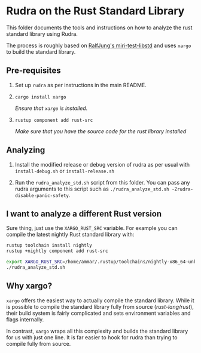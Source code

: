 # Rudra on the Rust Standard Library

This folder documents the tools and instructions on how to analyze the rust
standard library using Rudra.

The process is roughly based on [RalfJung's miri-test-libstd](https://github.com/RalfJung/miri-test-libstd)
and uses `xargo` to build the standard library.

## Pre-requisites

1. Set up `rudra` as per instructions in the main README.

2. `cargo install xargo`

   *Ensure that `xargo` is installed.*

3. `rustup component add rust-src`

   *Make sure that you have the source code for the rust library installed*

## Analyzing

1. Install the modified release or debug version of rudra as per usual with
   `install-debug.sh` or `install-release.sh`

2. Run the `rudra_analyze_std.sh` script from this folder. You can pass any
   rudra arguments to this script such as
   `./rudra_analyze_std.sh -Zrudra-disable-panic-safety`.

## I want to analyze a different Rust version

Sure thing, just use the `XARGO_RUST_SRC` variable. For example you can compile
the latest nightly Rust standard library with:

```bash
rustup toolchain install nightly
rustup +nightly component add rust-src

export XARGO_RUST_SRC=/home/ammar/.rustup/toolchains/nightly-x86_64-unknown-linux-gnu/lib/rustlib/src/rust/library
./rudra_analyze_std.sh
```

## Why xargo?

`xargo` offers the easiest way to actually compile the standard library. While
it is possible to compile the standard library fully from source
(*rust-lang/rust*), their build system is fairly complicated and sets
environment variables and flags internally.

In contrast, `xargo` wraps all this complexity and builds the standard library
for us with just one line. It is far easier to hook for rudra than trying to
compile fully from source.

